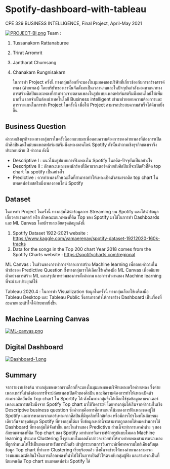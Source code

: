 # Spotify-dashboard-with-tableau
CPE 329 BUSINESS INTELLIGENCE, Final Project, April-May 2021

[![PROJECT-BI.png](https://i.postimg.cc/g03KxKbq/PROJECT-BI.png)](https://postimg.cc/R3Vt8KFN)
Team :
1. Tussanakorn Rattanaburee
2. Trirat Arromrit
3. Jantharat Chumsang
4. Chanakarn Rungnisakarn

     ในการทำ Project ครั้งนี้ ทางกลุ่มเลือกที่จะมองในมุมมองของบริษัทที่เกี่ยวข้องกับการสร้างสรรค์เพลง (ค่ายเพลง) โดยบริษัทของเรานั้นจัดตั้งมาเป็นเวลานานและในปัจจุบันกำลังมองหาแนวทางการสร้างศิลปินและเพลงที่สามารถเจาะตลาดเพลงในรูปแบบแพลตฟอร์มสตรีมมิ่งออนไลน์ให้เพิ่มมากขึ้น เลยจำเป็นต้องนำเทคโนโลยี Business intelligent เข้ามาช่วยตอบความต้องการและการวางแผนในการทำ Project ในครั้งนี้ เพื่อให้ Project สามารถประสบความสำเร็จได้ดีมากยิ่งขึ้น
     
## Business Question
คำถามเชิงธุรกิจของทางกลุ่มเราในครั้งนี้ออกแบบมาเพื่อตอบความต้องการของค่ายเพลงที่ต้องการเปิดตัวศิลปินคนใหม่บนแพลตฟอร์มสตรีมมิ่งเพลงออนไลน์ Spotify ดังนั้นคำถามเชิงธุรกิจของเราจึงประกอบด้วย 3 คำถาม ดังนี้
- Descriptive I : แนวโน้มรูปแบบการฟังเพลงใน Spotify ในอดีต-ปัจจุบันเป็นอย่างไร
- Descriptive II : ลักษณะเพลงของนักร้องที่มีคาแรกเตอร์คล้ายกับศิลปินที่จะเปิดตัวที่ติด top chart ใน spotify เป็นอย่างไร
- Predictive : ควรทำเพลงลักษณะใดที่สามารถทำให้เพลงเปิดตัวสามารถติด top chart ในแพลตฟอร์มสตรีมมิ่งเพลงออนไลน์ Spotify

## Dataset
ในการทำ Project ในครั้งนี้ ทางกลุ่มได้นำข้อมูลการ Streaming บน Spotify และได้นำข้อมูลเกี่ยวคาแรคเตอร์ หรือ ลักษณะแนวเพลงที่ติด Top ของ Spotify มาใช้ในการทำ Dashboards และ ML Canvas โดยมีรายละเอียดชุดข้อมูลดังนี้
1. Spotify Dataset 1922-2021
website : https://www.kaggle.com/yamaerenay/spotify-dataset-19212020-160k-tracks
2. Data for the songs in the Top 200 chart Year 2018 comes from the Spotify Charts website : https://spotifycharts.com/regional

ML Canvas : ในส่วนของการทำการจำลองการสร้าง Machine learning เพื่อตอบคำถามในหัวข้อของ Predictive Question ซึ่งทางกลุ่มเราได้เลือกใช้เครื่องมือ ML Canvas เพื่ออธิบายตัวอย่างการสร้าง ML และสรุปภาพรวมของการตั้งคำถาม และการทำงานของ Machine learning ที่จะนำมาประยุกต์ใช้

Tableau 2020.4 : ในการทำ Visualization ข้อมูลในครั้งนี้ ทางกลุ่มเลือกใช้เครื่องมือ Tableau Desktop และ Tableau Public ซึ่งสามารถทำให้การสร้าง Dashboard เป็นเรื่องที่สะดวกและเข้าใจได้ง่ายมากยิ่งขึ้น

## Machine Learning Canvas 
[![ML-canvas.png](https://i.postimg.cc/jSpXqFmS/ML-canvas.png)](https://postimg.cc/5Xmvnnfh)
## Digital Dashboard
[![Dashboard-1.png](https://i.postimg.cc/Z5BHSSfQ/Dashboard-1.png)](https://postimg.cc/hXnTLHR8)
## Summary
จากรายงานข้างต้น ทางกลุ่มของพวกเราเลือกที่จะมองในมุมมองของบริษัทเพลงหรือค่ายเพลง ซึ่งค่ายเพลงเหล่านี้กำลังต้องการที่จะปล่อยเพลงเปิดตัวของศิลปิน และมีความต้องการทำให้เพลงเปิดตัวสามารถติดอันดับ Top chart ใน Sportify ได้ ดังนั้นทางกลุ่มจึงได้เลือกใช้ชุดข้อมูลคาแรกเตอร์เพลงและการสตรีมมิ่งจาก Spotify Top chart มาใช้วิเคราะห์ โดยทางกลุ่มได้เริ่มจากคำถามในเชิง Descriptive business question ซึ่งคำถามคือการศึกษาแนวโน้มของการฟังเพลงของผู้ใช้ Spotify และการหาคาแรกเตอร์เพลงจากศิลปินที่มีบุคลิกที่ใกล้เคียง หรือมีการโปรโมทในลักษณะเดียวกันจากชุดข้อมูล Spotify ที่ทางกลุ่มได้มา ซึ่งข้อมูลเหล่านี้จะสามารถถูกตอบได้หมดผ่านการใช้ Dashboard ที่ทางกลุ่มได้จัดทำขึ้น และในส่วนของ Predictive ส่วนนี้จะทำการเอาค่าต่าง ๆ ของลักษณะเพลงที่ติด Top chart ของ Spotify มาทำการวิเคราะห์ด้วยรูปแบบโมเดล Machine learning ประเภท Clustering ซึ่งรูปแบบโมเดลดังกล่าวจะช่วยทำให้ทางค่ายเพลงสามารถนำเพลงที่ถูกกำหนดให้ใช้เป็นเพลงสาหรับการเปิดตัว เข้าสู่กระบวนการวิเคราะห์เพื่อหาความใกล้เคียงกับชุดข้อมูล Top chart ที่ทำการ Clustering เรียบร้อยแล้ว ซึ่งนั่นจะช่วยให้ทางค่ายเพลงสามารถวางแผนและตัดสินใจในการเลือกเพลงที่นำไปใช้ในการเปิดตัวให้ตรงกับกลุ่มผู้ฟัง และสามารถเป็นที่นิยมจนติด Top chart บนแพลตฟอร์ม Spotify ได้  
